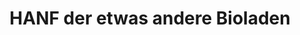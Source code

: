 ---
title: "HANF der etwas andere Bioladen"
url: /vaterstetten/hanf-der-etwas-andere-bioladen/
shop: Supermarkt
---